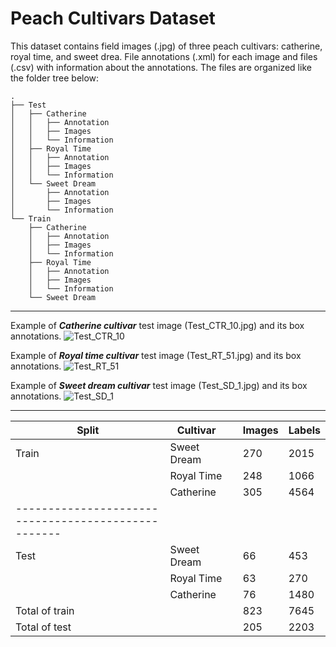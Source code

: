 # Peach Cultivars Dataset
This dataset contains field images (.jpg) of three peach cultivars: catherine, royal time, and sweet drea. File annotations (.xml) for each image and files (.csv) with information about the annotations.
The files are organized like the folder tree below: 

```
.
├── Test
│   ├── Catherine
│   │   ├── Annotation
│   │   ├── Images
│   │   └── Information
│   ├── Royal Time
│   │   ├── Annotation
│   │   ├── Images
│   │   └── Information
│   └── Sweet Dream
│       ├── Annotation
│       ├── Images
│       └── Information
└── Train
    ├── Catherine
    │   ├── Annotation
    │   ├── Images
    │   └── Information
    ├── Royal Time
    │   ├── Annotation
    │   ├── Images
    │   └── Information
    └── Sweet Dream

```
__________________________________________________________________________________________________________________________________________________________
Example of ***Catherine cultivar*** test image (Test_CTR_10.jpg) and its box annotations.
![Test_CTR_10](https://user-images.githubusercontent.com/100839988/168625018-3f6edaa8-b7a4-4040-b20b-a9eeeb860c52.jpg)

Example of ***Royal time cultivar*** test image (Test_RT_51.jpg) and its box annotations.
![Test_RT_51](https://user-images.githubusercontent.com/100839988/168625137-fe1abbcf-1f65-43ec-9ae0-0c3d617cd82e.jpg)

Example of ***Sweet dream cultivar*** test image (Test_SD_1.jpg) and its box annotations.
![Test_SD_1](https://user-images.githubusercontent.com/100839988/168625172-e93f8f81-81a1-44a9-a501-0a47b6b6e387.jpg)

-----------------------------------------------------------------------------------------------------------------------------------------------------------

| Split          | Cultivar    |  | Images | Labels |
|----------------|-------------|--|--------|--------|
| Train          | Sweet Dream |  | 270    | 2015   |
|                | Royal Time  |  | 248    | 1066   |
|                | Catherine   |  | 305    | 4564   |
|---------------------------------------------------|
| Test           | Sweet Dream |  | 66     | 453    |
|                | Royal Time  |  | 63     | 270    |
|                | Catherine   |  | 76     | 1480   |
| Total of train |             |  | 823    | 7645   |
| Total of test  |             |  | 205    | 2203   |



